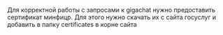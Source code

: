 Для корректной работы с запросами к gigachat нужно предоставить сертификат минфицр. 
Для этого нужно скачать их с сайта госуслуг и добавить в папку certificates в корне сайта